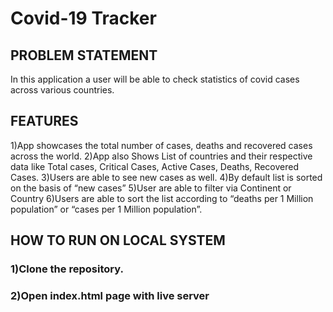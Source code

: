 # Covid-19 Tracker

## PROBLEM STATEMENT

 In this application a user will be able to check statistics of covid cases across various countries. 

## FEATURES
1)App showcases the total number of cases, deaths and recovered cases across the world.
2)App also Shows List of countries and their respective data like Total cases, Critical Cases, Active Cases, Deaths, Recovered Cases.
3)Users are able to see new cases as well.
4)By default list is sorted on the basis of “new cases”
5)User are able to filter via Continent or Country
6)Users are able to sort the list according to “deaths per 1 Million population” or “cases per 1 Million population”.

## HOW TO RUN ON LOCAL SYSTEM

### 1)Clone the repository.
### 2)Open index.html page with live server

